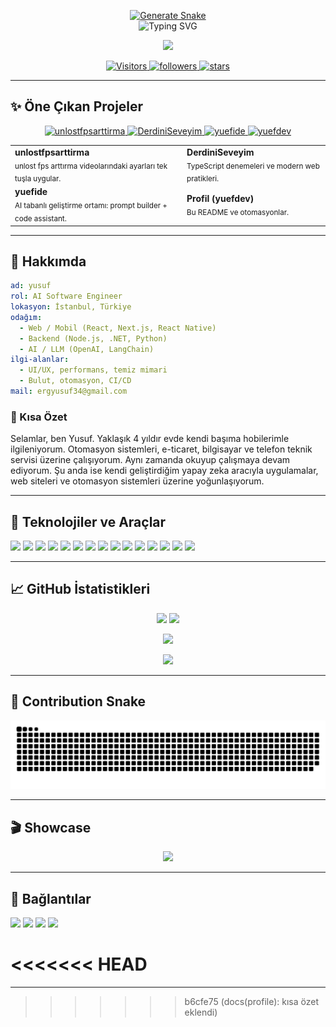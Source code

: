 <!--
Bu, GitHub profiliniz için modern ve göz alıcı bir README şablonudur.
Kullanım: Bu repo adını GitHub kullanıcı adınızla birebir aynı olacak şekilde oluşturun (örn. github.com/<kullanici-adi>/<kullanici-adi>). Aşağıdaki PLACEHOLDER alanlarını doldurun.
-->

<p align="center">
  <a href="https://github.com/yuefdev/yuefdev/actions/workflows/snake.yml">
    <img src="https://github.com/yuefdev/yuefdev/actions/workflows/snake.yml/badge.svg" alt="Generate Snake" />
  </a>
  <br/>
  <img src="https://readme-typing-svg.demolab.com?font=Inter&weight=700&size=32&duration=2500&pause=700&color=00D1B2&center=true&vCenter=true&repeat=true&width=800&lines=Merhaba%2C+ben+%F0%9F%91%8B+yuefdev;Full-Stack+%2F+Mobile+%2F+AI+merakl%C4%B1s%C4%B1;Temiz+kod%2C+tasar%C4%B1m+ve+performans!" alt="Typing SVG" />
</p>

<p align="center">
  <img src="https://media.giphy.com/media/3o7aCTfyhYawdOXcFW/giphy.gif" width="80" />
</p>

<p align="center">
  <a href="#">
  <img alt="Visitors" src="https://komarev.com/ghpvc/?username=yuefdev&style=for-the-badge&color=0ea5e9&label=PROFILE+VIEWS" />
  </a>
  <a href="https://github.com/yuefdev?tab=followers">
    <img alt="followers" src="https://img.shields.io/github/followers/yuefdev?label=FOLLOWERS&style=for-the-badge&color=22c55e" />
  </a>
  <a href="https://github.com/yuefdev?tab=repositories">
    <img alt="stars" src="https://img.shields.io/github/stars/yuefdev?affiliations=OWNER&style=for-the-badge&color=f59e0b" />
  </a>
</p>

---

## ✨ Öne Çıkan Projeler

<div align="center">

<a href="https://github.com/yuefdev/unlostfpsarttirma">
  <img alt="unlostfpsarttirma" src="https://img.shields.io/badge/unlostfpsarttirma-C%23-239120?style=for-the-badge&logo=c-sharp&logoColor=white" />
</a>
<a href="https://github.com/yuefdev/DerdiniSeveyim">
  <img alt="DerdiniSeveyim" src="https://img.shields.io/badge/DerdiniSeveyim-TypeScript-3178C6?style=for-the-badge&logo=typescript&logoColor=white" />
</a>
<a href="https://github.com/yuefdev/yuefide">
  <img alt="yuefide" src="https://img.shields.io/badge/yuefide-AI%20Apps-6EE7B7?style=for-the-badge&logo=sparkfun&logoColor=white" />
</a>
<a href="https://github.com/yuefdev/yuefdev">
  <img alt="yuefdev" src="https://img.shields.io/badge/Profile%20Repo-README-0ea5e9?style=for-the-badge&logo=github&logoColor=white" />
</a>

<br/>

<table>
  <tr>
    <td>
      <b>unlostfpsarttirma</b><br/>
      <sub>unlost fps arttırma videolarındaki ayarları tek tuşla uygular.</sub>
    </td>
    <td>
      <b>DerdiniSeveyim</b><br/>
      <sub>TypeScript denemeleri ve modern web pratikleri.</sub>
    </td>
  </tr>
  <tr>
    <td>
      <b>yuefide</b><br/>
      <sub>AI tabanlı geliştirme ortamı: prompt builder + code assistant.</sub>
    </td>
    <td>
      <b>Profil (yuefdev)</b><br/>
      <sub>Bu README ve otomasyonlar.</sub>
    </td>
  </tr>
</table>

</div>

---

## 🚀 Hakkımda

```yaml
ad: yusuf
rol: AI Software Engineer
lokasyon: İstanbul, Türkiye
odağım:
  - Web / Mobil (React, Next.js, React Native)
  - Backend (Node.js, .NET, Python)
  - AI / LLM (OpenAI, LangChain)
ilgi-alanlar:
  - UI/UX, performans, temiz mimari
  - Bulut, otomasyon, CI/CD
mail: ergyusuf34@gmail.com
```

### 📝 Kısa Özet

Selamlar, ben Yusuf. Yaklaşık 4 yıldır evde kendi başıma hobilerimle ilgileniyorum. Otomasyon sistemleri, e-ticaret, bilgisayar ve telefon teknik servisi üzerine çalışıyorum. Aynı zamanda okuyup çalışmaya devam ediyorum. Şu anda ise kendi geliştirdiğim yapay zeka aracıyla uygulamalar, web siteleri ve otomasyon sistemleri üzerine yoğunlaşıyorum.

---

## 🧰 Teknolojiler ve Araçlar

<p>
  <!-- Diller -->
  <img src="https://img.shields.io/badge/JavaScript-323330?style=for-the-badge&logo=javascript&logoColor=F7DF1E" />
  <img src="https://img.shields.io/badge/TypeScript-3178C6?style=for-the-badge&logo=typescript&logoColor=white" />
  <img src="https://img.shields.io/badge/Python-3776AB?style=for-the-badge&logo=python&logoColor=white" />
  <img src="https://img.shields.io/badge/C%23-239120?style=for-the-badge&logo=c-sharp&logoColor=white" />
  <!-- Frontend -->
  <img src="https://img.shields.io/badge/React-20232A?style=for-the-badge&logo=react&logoColor=61DAFB" />
  <img src="https://img.shields.io/badge/Next.js-000000?style=for-the-badge&logo=nextdotjs&logoColor=white" />
  <img src="https://img.shields.io/badge/TailwindCSS-06B6D4?style=for-the-badge&logo=tailwindcss&logoColor=white" />
  <!-- Backend & DevOps -->
  <img src="https://img.shields.io/badge/Node.js-339933?style=for-the-badge&logo=nodedotjs&logoColor=white" />
  <img src="https://img.shields.io/badge/.NET-512BD4?style=for-the-badge&logo=dotnet&logoColor=white" />
  <img src="https://img.shields.io/badge/Express-000000?style=for-the-badge&logo=express&logoColor=white" />
  <img src="https://img.shields.io/badge/Docker-2496ED?style=for-the-badge&logo=docker&logoColor=white" />
  <img src="https://img.shields.io/badge/GitHub%20Actions-2088FF?style=for-the-badge&logo=githubactions&logoColor=white" />
  <!-- Veritabanı & Bulut -->
  <img src="https://img.shields.io/badge/PostgreSQL-4169E1?style=for-the-badge&logo=postgresql&logoColor=white" />
  <img src="https://img.shields.io/badge/Redis-DC382D?style=for-the-badge&logo=redis&logoColor=white" />
  <img src="https://img.shields.io/badge/Azure-0078D4?style=for-the-badge&logo=microsoftazure&logoColor=white" />
</p>

---

## 📈 GitHub İstatistikleri

<p align="center">
  <img height="165" src="https://github-readme-stats.vercel.app/api?username=yuefdev&show_icons=true&theme=tokyonight&hide_border=true&custom_title=GitHub%20Stats" />
  <img height="165" src="https://github-readme-stats.vercel.app/api/top-langs/?username=yuefdev&layout=compact&theme=tokyonight&hide_border=true" />
</p>

<p align="center">
  <img src="https://github-readme-streak-stats.herokuapp.com?user=yuefdev&theme=tokyonight&hide_border=true" />
</p>

<p align="center">
  <a href="https://github-profile-trophy.vercel.app/?username=yuefdev&theme=algolia&margin-w=10&margin-h=10">
    <img src="https://github-profile-trophy.vercel.app/?username=yuefdev&theme=algolia&no-bg=true&no-frame=true&column=7" />
  </a>
</p>

---

## 🐍 Contribution Snake

<p align="center">
  <picture>
    <source media="(prefers-color-scheme: dark)" srcset="https://raw.githubusercontent.com/yuefdev/yuefdev/output/github-contribution-grid-snake-dark.svg" />
    <img alt="snake" src="https://raw.githubusercontent.com/yuefdev/yuefdev/output/github-contribution-grid-snake.svg" />
  </picture>
</p>

---

## 🎬 Showcase

<p align="center">
  <img src="https://media.giphy.com/media/26tn33aiTi1jkl6H6/giphy.gif" width="400" />
</p>

---

## 🔗 Bağlantılar

<p>
  <a href="https://github.com/yuefdev" target="_blank"><img src="https://img.shields.io/badge/GitHub-181717?style=for-the-badge&logo=github&logoColor=white" /></a>
  <a href="https://www.linkedin.com/in/yusuf-efe-ergino%C4%9Flu-b14512336/" target="_blank"><img src="https://img.shields.io/badge/LinkedIn-0A66C2?style=for-the-badge&logo=linkedin&logoColor=white" /></a>
  <a href="https://instagram.com/sonfeciaraba" target="_blank"><img src="https://img.shields.io/badge/Instagram-E4405F?style=for-the-badge&logo=instagram&logoColor=white" /></a>
  <a href="mailto:ergyusuf34@gmail.com"><img src="https://img.shields.io/badge/Email-EA4335?style=for-the-badge&logo=gmail&logoColor=white" /></a>
</p>

<<<<<<< HEAD
=======
---

<!-- Kullanım ve kurulum rehberi istek üzerine kaldırıldı. -->
>>>>>>> b6cfe75 (docs(profile): kısa özet eklendi)
